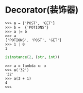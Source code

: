 # Decorator(装饰器)


```shell
>>> a = {'POST', 'GET'}
>>> b =  {'POTIONS'}
>>> a |= b
>>> a
{'POTIONS', 'POST', 'GET'}
>>> 1 | 0
1

```

```python
isinstance(2, (str, int))
```
```
>>> a = lambda x: x
>>> a('32')
'32'
>>> a(3 + 1)
4
>>> 
```